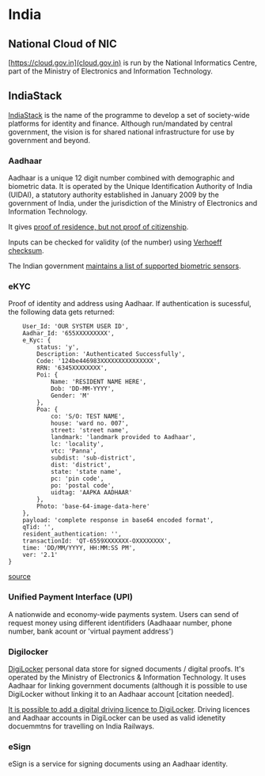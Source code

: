 # India
## National Cloud of NIC


[https://cloud.gov.in](cloud.gov.in) is run by the National Informatics Centre,  part of the Ministry of Electronics and Information Technology.

## IndiaStack

[IndiaStack](http://indiastack.org) is the name of the programme to develop a set of society-wide platforms for identity and finance. Although run/mandated by central government, the vision is for shared national infrastructure for use by government and beyond.

### Aadhaar

Aadhaar is a unique 12 digit number combined with demographic and biometric data. It is operated by the Unique Identification Authority of India (UIDAI), a statutory authority established in January 2009 by the government of India, under the jurisdiction of the Ministry of Electronics and Information Technology.

It gives [proof of residence, but not proof of citizenship](https://www.livelaw.in/aadhaar-card-not-proof-citizenship-calcutta-hc/).

Inputs can be checked for validity (of the number) using  [Verhoeff checksum](http://apps.nic.in/apps/government/aadhaar-number-validation-verhoeff-algorithm).

The Indian government [maintains a list of supported biometric sensors](http://www.stqc.gov.in/sites/upload_files/stqc/files/List%20of%20BiometricDevices_readywith%20RD%20service_14-08-2017.pdf).

### eKYC

Proof of identity and address using Aadhaar. If authentication is sucessful, the following data gets returned:

```
    User_Id: 'OUR SYSTEM USER ID',
    Aadhar_Id: '655XXXXXXXXX',
    e_Kyc: {
        status: 'y',
        Description: 'Authenticated Successfully',
        Code: '124be446983XXXXXXXXXXXXXXX',
        RRN: '6345XXXXXXXX',
        Poi: {
            Name: 'RESIDENT NAME HERE',
            Dob: 'DD-MM-YYYY',
            Gender: 'M'
        },
        Poa: {
            co: 'S/O: TEST NAME',
            house: 'ward no. 007',
            street: 'street name',
            landmark: 'landmark provided to Aadhaar',
            lc: 'locality',
            vtc: 'Panna',
            subdist: 'sub-district',
            dist: 'district',
            state: 'state name',
            pc: 'pin code',
            po: 'postal code',
            uidtag: 'AAPKA AADHAAR'
        },
        Photo: 'base-64-image-data-here'
    },
    payload: 'complete response in base64 encoded format',
    qTid: '',
    resident_authentication: '',
    transactionId: 'QT-6559XXXXXXX-OXXXXXXXX',
    time: 'DD/MM/YYYY, HH:MM:SS PM',
    ver: '2.1'
}
```

[source](https://aadhaarapi.com/aadhaar-response-format/)

### Unified Payment Interface (UPI)

A nationwide and economy-wide payments system. Users can send of request money using different identifiders (Aadhaaar number, phone number, bank acount or 'virtual payment address')

### Digilocker

[DigiLocker](https://digilocker.gov.in) personal data store for signed documents / digital proofs. It's operated by the Ministry of Electronics & Information Technology. It uses Aadhaar for linking government documents (although it is possible to use DigiLocker without linking it to an Aadhaar account [citation needed].

[It is possible to add a digital driving licence to DigiLocker](https://indianexpress.com/article/what-is/digilocker-indian-railways-id-proof-aadhaar-card-driving-licence-upload-documents-5246808/). Driving licences and Aadhaar accounts in DigiLocker can be used as valid idenetity docuemmtns for travelling on India Railways.



### eSign

eSign is a service for signing documents using an Aadhaar identity.
